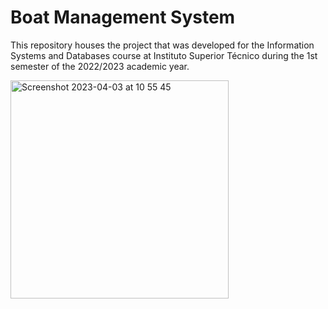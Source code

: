 # Boat Management System

This repository houses the project that was developed for the Information Systems and Databases course at Instituto Superior Técnico during the 1st semester of the 2022/2023 academic year.

<img width="349" alt="Screenshot 2023-04-03 at 10 55 45" src="https://user-images.githubusercontent.com/72610491/229476761-2cd78d9b-a2d9-4501-b9fd-6c679c963eb9.png">

